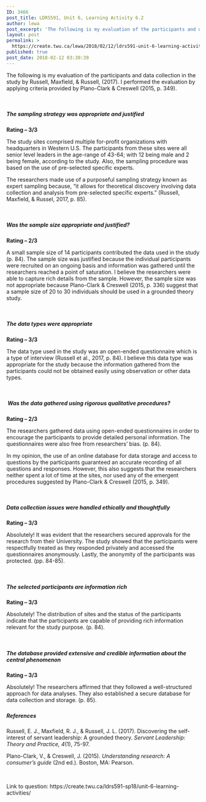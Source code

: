 ```yaml
---
ID: 3466
post_title: LDRS591, Unit 6, Learning Activity 6.2
author: lewa
post_excerpt: 'The following is my evaluation of the participants and data collection in the study by Russell, Maxfield, &amp; Russell, (2017). I performed the evaluation by applying criteria provided by Plano-Clark &amp; Creswell (2015, p. 349). &nbsp; The sampling strategy was appropriate and justified Rating &ndash; 3/3 The study sites comprised multiple for-profit organizations with headquarters [&hellip;]'
layout: post
permalink: >
  https://create.twu.ca/lewa/2018/02/12/ldrs591-unit-6-learning-activity-6-2/
published: true
post_date: 2018-02-12 03:30:39
---
```

<p>The following is my evaluation of the participants and data collection in the study by Russell, Maxfield, &amp; Russell, (2017). I performed the evaluation by applying criteria provided by Plano-Clark &amp; Creswell (2015, p. 349).</p>
<p>&nbsp;</p>
<h5><strong>The sampling strategy was appropriate and justified </strong></h5>
<p><strong>Rating – 3/3</strong></p>
<p>The study sites comprised multiple for-profit organizations with headquarters in Western U.S. The participants from these sites were all senior level leaders in the age-range of 43-64; with 12 being male and 2 being female, according to the study. Also, the sampling procedure was based on the use of pre-selected specific experts.</p>
<p>The researchers made use of a purposeful sampling strategy known as expert sampling because, “it allows for theoretical discovery involving data collection and analysis from pre-selected specific experts.” (Russell, Maxfield, &amp; Russel, 2017, p. 85).</p>
<p>&nbsp;</p>
<h5><strong>Was the sample size appropriate and justified? </strong></h5>
<p><strong>Rating – 2/3</strong></p>
<p>A small sample size of 14 participants contributed the data used in the study (p. 84). The sample size was justified because the individual participants were recruited on an ongoing basis and information was gathered until the researchers reached a point of saturation. I believe the researchers were able to capture rich details from the sample. However, the sample size was not appropriate because Plano-Clark &amp; Creswell (2015, p. 336) suggest that a sample size of 20 to 30 individuals should be used in a grounded theory study.</p>
<p>&nbsp;</p>
<h5><strong>The data types were appropriate</strong></h5>
<p><strong>Rating – 3/3</strong></p>
<p>The data type used in the study was an open-ended questionnaire which is a type of interview (Russell et al., 2017, p. 84). I believe this data type was appropriate for the study because the information gathered from the participants could not be obtained easily using observation or other data types.</p>
<p><strong> </strong></p>
<h5><strong> </strong><strong>Was the data gathered using rigorous qualitative procedures?</strong></h5>
<p><strong>Rating – 2/3</strong></p>
<p>The researchers gathered data using open-ended questionnaires in order to encourage the participants to provide detailed personal information. The questionnaires were also free from researchers’ bias. (p. 84).</p>
<p>In my opinion, the use of an online database for data storage and access to questions by the participants guaranteed an accurate recording of all questions and responses. However, this also suggests that the researchers neither spent a lot of time at the sites, nor used any of the emergent procedures suggested by Plano-Clark &amp; Creswell (2015, p. 349).</p>
<p>&nbsp;</p>
<h5><strong>Data collection issues were handled ethically and thoughtfully</strong></h5>
<p><strong>Rating – 3/3</strong></p>
<p>Absolutely! It was evident that the researchers secured approvals for the research from their University. The study showed that the participants were respectfully treated as they responded privately and accessed the questionnaires anonymously. Lastly, the anonymity of the participants was protected. (pp. 84-85).</p>
<p>&nbsp;</p>
<h5><strong>The selected participants are information rich</strong></h5>
<p><strong>Rating – 3/3</strong></p>
<p>Absolutely! The distribution of sites and the status of the participants indicate that the participants are capable of providing rich information relevant for the study purpose. (p. 84).</p>
<p>&nbsp;</p>
<h5><strong>The database provided extensive and credible information about the central phenomenon</strong></h5>
<p><strong>Rating – 3/3</strong></p>
<p>Absolutely! The researchers affirmed that they followed a well-structured approach for data analyses. They also established a secure database for data collection and storage. (p. 85).</p>
<h5></h5>
<h5><strong>References</strong></h5>
<p>Russell, E. J., Maxfield, R. J., &amp; Russell, J. L. (2017). Discovering the self-interest of servant leadership: A grounded theory. <em>Servant Leadership: Theory and Practice, 4</em>(1), 75-97.</p>
<p>Plano-Clark, V., &amp; Creswell, J. (2015). <em>Understanding research: A consumer’s guide</em> (2nd ed.). Boston, MA: Pearson.</p>
<p>&nbsp;</p>
<p>Link to question: https://create.twu.ca/ldrs591-sp18/unit-6-learning-activities/</p>